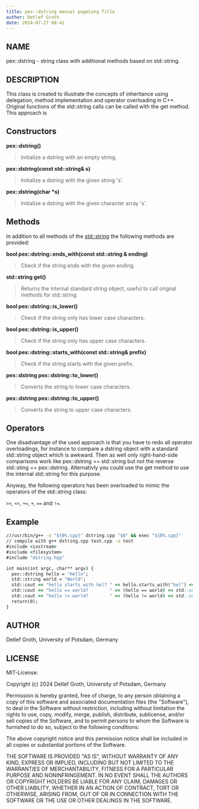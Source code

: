```yaml
---
title: pex::dstring manual pageLong Title
author: Detlef Groth
date: 2024-07-27 08:42
---
```


## NAME

pex::dstring - string class with additional methods based on std::string.

## DESCRIPTION

This  class is  created to  illustrate  the  concepts  of  inheritance using delegation,  method
implementation  and operator  overloading  in C++. Original  functions  of the
std::string calls can be called with the get method. This approach is 

## Constructors

__pex::dstring()__

> Initialize a dstring with an empty string.

__pex::dstring(const std::string& s)__

> Initialize a dstring with the given string 's'.

__pex::dstring(char *s)__

> Initialize a dstring with the given character array 's'.

## Methods

In addition to all methods of the
[std::string](https://en.cppreference.com/w/cpp/string/basic_string) the
following methods are provided:

__bool pex::dstring::ends_with(const std::string & ending)__

> Check if the string ends with the given ending.

__std::string get()__

> Returns the internal  standard string object, useful to call orignal methods
  for std::string

__bool pex::dstring::is_lower()__

> Check if the string only has lower case characters.

__bool pex::dstring::is_upper()__

> Check if the string only has upper case characters.

__bool pex::dstring::starts_with(const std::string& prefix)__

> Check if the string starts with the given prefix.

__pex::dstring pex::dstring::to_lower()__

> Converts the string to lower case characters.

__pex::dstring pex::dstring::to_upper()__

> Converts the string to upper case characters.

## Operators

One  disadvantage  of the used  approach is that you have to redo all operator
overloadings,  for  instance  to  compare  a dstring  object  with a  standard
std::string  object  which  is  awkward.  Then  as well  only  right-hand-side
comparisons  work  like  pex::dstring  ==  std::string  but  not  the  reverse
std::sting == pex::dstring.  Alternativly  you could use the get method to use
the internal std::string for this purpose.

Anyway, the  following  operators  has been  overloaded  to mimic the operators of the
std::string class:

`>>`, ``<<``, `+=`, `+`, `==` and `!=`.

## Example

```{.cmd eval=TRUE file=hello.cxx}
///usr/bin/g++ -o "${0%.cpp}" dstring.cpp "$0" && exec "${0%.cpp}"
// compile with g++ dstring.cpp test.cpp -o test
#include <iostream> 
#include <filesystem>
#include "dstring.hpp"

int main(int argc, char** argv) {
  pex::dstring hello = "Hello";
  std::string world = "World";
  std::cout << "hello starts with hel? " << hello.starts_with("hel") << std::endl;
  std::cout << "hello == world?        " << (hello == world) << std::endl;
  std::cout << "hello != world?        " << (hello != world) << std::endl;
  return(0);
} 
```

## AUTHOR

Detlef Groth, University of Potsdam, Germany

## LICENSE


MIT-License:


Copyright (c) 2024 Detlef Groth, University of Potsdam, Germany

Permission is hereby  granted, free of charge, to any person  obtaining a copy
of this software and associated  documentation files (the "Software"), to deal
in the Software without  restriction,  including without limitation the rights
to use, copy, modify,  merge,  publish,  distribute,  sublicense,  and/or sell
copies  of the  Software,  and to  permit  persons  to whom  the  Software  is
furnished to do so, subject to the following conditions:

The above copyright notice and this permission notice shall be included in all
copies or substantial portions of the Software.

THE  SOFTWARE IS PROVIDED  "AS IS", WITHOUT  WARRANTY OF ANY KIND,  EXPRESS OR
IMPLIED,  INCLUDING  BUT NOT  LIMITED TO THE  WARRANTIES  OF  MERCHANTABILITY,
FITNESS FOR A PARTICULAR  PURPOSE AND  NONINFRINGEMENT.  IN NO EVENT SHALL THE
AUTHORS  OR  COPYRIGHT  HOLDERS  BE LIABLE  FOR ANY  CLAIM,  DAMAGES  OR OTHER
LIABILITY,  WHETHER IN AN ACTION OF CONTRACT, TORT OR OTHERWISE, ARISING FROM,
OUT OF OR IN CONNECTION  WITH THE SOFTWARE OR THE USE OR OTHER DEALINGS IN THE
SOFTWARE.




